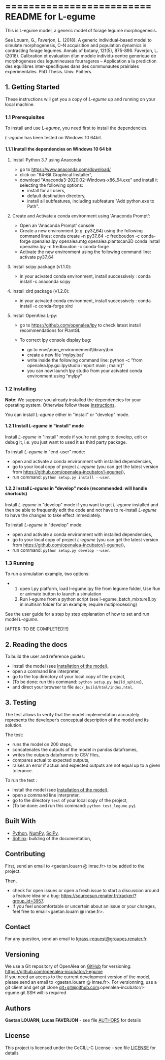 =========================
README for L-egume
=========================

This is L-egume model, a generic model of forage legume morphogenesis.

See 
Louarn, G., Faverjon, L. (2018). A generic individual-based model to simulate morphogenesis, C–N acquisition and population dynamics in contrasting forage legumes. Annals of botany, 121(5), 875-896.
Faverjon, L. (2018). Calibration et evaluation d’un modele individu-centre generique de morphogenese des legumineuses fourrageres – Application a la prediction des equilibres inter-specifiques dans des communautes prairiales  experimentales. PhD Thesis. Univ. Poitiers.



## 1. Getting Started

These instructions will get you a copy of *L-egume* up and running on your local 
machine.

### 1.1 Prerequisites

To install and use *L-egume*, you need first to install the dependencies.

*L-egume* has been tested on Windows 10 64bit.
 
#### 1.1.1 Install the dependencies on Windows 10 64 bit

1. Install Python  3.7 using Anaconda 

    * go to https://www.anaconda.com/download/ 
    * click on "64-Bit Graphical Installer", 
    * download "Anaconda3-2020.02-Windows-x86_64.exe" and install it selecting the following options:
        * install for all users,
        * default destination directory,
        * install all subfeatures, including subfeature "Add python.exe to Path".

		
2. Create and Activate a conda environment using  'Anaconda Prompt':
	* Open an 'Anaconda Prompt' console
	* Create a new environment (e.g. py37_64) using the following command lines:
		conda create -n py37_64 -c fredboudon -c conda-forge openalea.lpy openalea.mtg openalea.plantscan3D 
		conda install openalea.lpy -c fredboudon -c conda-forge
	* Activate the new environment using the following command line:
		activate py37_64


3. Install scipy package (v1.1.0):  
    * in your acivated conda environment, install successively : 
		conda install -c anaconda scipy
		
4. Install xlrd package (v1.2.0):  
    * in your acivated conda environment, install successively : 
		conda install -c conda-forge xlrd


5. Install OpenAlea L-py:  

    * go to https://github.com/openalea/lpy to check latest install recommendations for PlantGL

		
	* To correct lpy console display bug:
		- go to envs\nom_environnement\library\bin
		- create a new file 'mylpy.bat'
		- write inside the following command line:
			python -c "from openalea.lpy.gui.lpystudio import main ; main()"
		- you can now launch lpy studio from your acivated conda environment using  “mylpy”


	
### 1.2 Installing

__Note__: We suppose you already installed the dependencies for your operating system. Otherwise follow these [instructions](prerequisites "Prerequisites").

You can install *L-egume* either in "install" or "develop" mode.

#### 1.2.1 Install *L-egume* in "install" mode

Install *L-egume* in "install" mode if you're not going to develop, edit or debug 
it, i.e. you just want to used it as third party package.

To install *L-egume* in "end-user" mode:

* open and activate a conda environment with installed dependencies,
* go to your local copy of project *L-egume* (you can get the latest version from https://github.com/openalea-incubator/l-egume/),
* run command: `python setup.py install --user`.

#### 1.2.2 Install *L-egume* in "develop" mode (recommended: will handle shortcuts)

Install *L-egume* in "develop" mode if you want to get *L-egume* installed and then 
be able to frequently edit the code and not have to re-install *L-egume* to have the 
changes to take effect immediately.

To install *L-egume* in "develop" mode:

* open and activate a conda environment with installed dependencies,
* go to your local copy of project *L-egume* (you can get the latest version from https://github.com/openalea-incubator/l-egume/),
* run command: `python setup.py develop --user`.

### 1.3 Running

To run a simulation example, two options:

* 1. open Lpy platform,
	 load l-egume.lpy file from legume folder,
	 Use Run or animate button to launch a simulation
  2. Run l-egume from a python script (see l-egume_batch_mixture8.py in multisim folder for an example; require mutiprocessing)

See the user guide for a step by step explanation of how to set and run model *L-egume*.



[AFTER: TO BE COMPLETED!!!]



## 2. Reading the docs

To build the user and reference guides:

* install the model (see [Installation of the model](installing "Installing")), 
* open a command line interpreter,
* go to the top directory of your local copy of the project,
* (To be done: run this command: `python setup.py build_sphinx`),
* and direct your browser to file `doc/_build/html/index.html`.

## 3. Testing

The test allows to verify that the model implementation accurately 
represents the developer’s conceptual description of the model and its solution.

The test:

* runs the model on 200 steps,
* concatenates the outputs of the model in pandas dataframes,
* writes the outputs dataframes to CSV files,
* compares actual to expected outputs,
* raises an error if actual and expected outputs are not equal up to a given tolerance.     

To run the test :

* install the model (see [Installation of the model](installing "Installing")), 
* open a command line interpreter,
* go to the directory `test` of your local copy of the project,
* (To be done: and run this command: `python test_legume.py`).

## Built With

* [Python](http://www.python.org/), [NumPy](http://www.numpy.org/), [SciPy](http://www.scipy.org/), 
* [Sphinx](http://sphinx-doc.org/): building of the documentation, 

## Contributing

First, send an email to <gaetan.louarn @ inrae.fr> to be added to the project.  

Then,
 
* check for open issues or open a fresh issue to start a discussion around a
  feature idea or a bug: https://sourcesup.renater.fr/tracker/?group_id=3957.
* If you feel uncomfortable or uncertain about an issue or your changes, feel
  free to email <gaetan.louarn @ inrae.fr>.

## Contact

For any question, send an email to <lgrass-request@groupes.renater.fr>.

## Versioning

We use a Git repository of OpenAlea on [GitHub](https://github.com/openalea-incubator/) for 
versioning: https://github.com/openalea-incubator/l-egume  
If you need an access to the current development version of the model, please send 
an email to <gaetan.louarn @ inrae.fr>.
For versionning, use a git client and get git clone git+git@github.com:openalea-incubator/l-egume.git SSH will is required

## Authors

**Gaetan LOUARN**, **Lucas FAVERJON** - see file [AUTHORS](AUTHORS) for details

## License

This project is licensed under the CeCILL-C License - see file [LICENSE](LICENSE) for details
